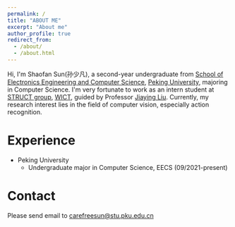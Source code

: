 ```yaml
---
permalink: /
title: "ABOUT ME"
excerpt: "About me"
author_profile: true
redirect_from: 
  - /about/
  - /about.html
---
```


Hi, I'm Shaofan Sun(孙少凡), a second-year undergraduate from [School of Electronics Engineering and Computer Science](https://eecs.pku.edu.cn/), [Peking University](https://www.pku.edu.cn/), majoring in Computer Science. I'm very fortunate to work as an intern student at [STRUCT group](https://www.icst.pku.edu.cn/struct), [WICT](https://www.icst.pku.edu.cn/), guided by Professor [Jiaying Liu](https://www.icst.pku.edu.cn/struct/people/liujiaying.html). Currently, my research interest lies in the field of computer vision, especially action recognition.

# Experience
- Peking University
  - Undergraduate major in Computer Science, EECS (09/2021-present)

# Contact
Please send email to [carefreesun@stu.pku.edu.cn](mailto:carefreesun@stu.pku.edu.cn)

